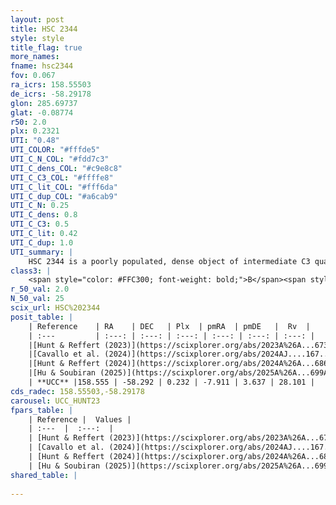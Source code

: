 ```yaml
---
layout: post
title: HSC 2344
style: style
title_flag: true
more_names: 
fname: hsc2344
fov: 0.067
ra_icrs: 158.55503
de_icrs: -58.29178
glon: 285.69737
glat: -0.08774
r50: 2.0
plx: 0.2321
UTI: "0.48"
UTI_COLOR: "#fffde5"
UTI_C_N_COL: "#fdd7c3"
UTI_C_dens_COL: "#c9e8c8"
UTI_C_C3_COL: "#ffffe8"
UTI_C_lit_COL: "#fff6da"
UTI_C_dup_COL: "#a6cab9"
UTI_C_N: 0.25
UTI_C_dens: 0.8
UTI_C_C3: 0.5
UTI_C_lit: 0.42
UTI_C_dup: 1.0
UTI_summary: |
    HSC 2344 is a poorly populated, dense object of intermediate C3 quality. It was recently reported in the literature.
class3: |
    <span style="color: #FFC300; font-weight: bold;">B</span><span style="color: #FFC300; font-weight: bold;">B</span>
r_50_val: 2.0
N_50_val: 25
scix_url: HSC%202344
posit_table: |
    | Reference    | RA    | DEC   | Plx  | pmRA  | pmDE   |  Rv  |
    | :---         | :---: | :---: | :---: | :---: | :---: | :---: |
    |[Hunt & Reffert (2023)](https://scixplorer.org/abs/2023A%26A...673A.114H) | 158.557 | -58.304 | 0.225 | -7.929 | 3.628 | 28.071 |
    |[Cavallo et al. (2024)](https://scixplorer.org/abs/2024AJ....167...12C) | 158.496 | -58.303 | 0.225 | -- | -- | -- |
    |[Hunt & Reffert (2024)](https://scixplorer.org/abs/2024A%26A...686A..42H) | 158.557 | -58.304 | 0.225 | -7.929 | 3.628 | 28.071 |
    |[Hu & Soubiran (2025)](https://scixplorer.org/abs/2025A%26A...699A.246H) | 158.496 | -58.303 | -- | -- | -- | -- |
    | **UCC** |158.555 | -58.292 | 0.232 | -7.911 | 3.637 | 28.101 | 
cds_radec: 158.55503,-58.29178
carousel: UCC_HUNT23
fpars_table: |
    | Reference |  Values |
    | :---  |  :---:  |
    | [Hunt & Reffert (2023)](https://scixplorer.org/abs/2023A%26A...673A.114H) | `AV50=2.705, diffAV50=1.822, MOD50=13.096, logAge50=8.654` |
    | [Cavallo et al. (2024)](https://scixplorer.org/abs/2024AJ....167...12C) | `AV50=2.52, dMod50=12.84, logAge50=8.85, [Fe/H]50=0.52` |
    | [Hunt & Reffert (2024)](https://scixplorer.org/abs/2024A%26A...686A..42H) | `MassJ=425.615` |
    | [Hu & Soubiran (2025)](https://scixplorer.org/abs/2025A%26A...699A.246H) | `MA22=-0.4, MA23f=-0.28, MK24=-0.17, MF24=-0.36` |
shared_table: |
    
---
```

